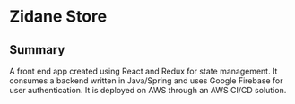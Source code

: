 # Zidane Store
## Summary

A front end app created using React and Redux for state management. It consumes a backend written in Java/Spring and uses Google Firebase for user authentication. It is deployed on AWS through an AWS CI/CD solution. 

